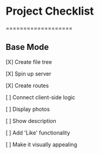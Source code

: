 # Project Checklist
===================

## Base Mode

[X] Create file tree

[X] Spin up server

[X] Create routes

[ ] Connect client-side logic

[ ] Display photos

[ ] Show description

[ ] Add 'Like' functionality

[ ] Make it visually appealing